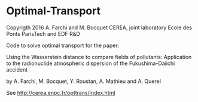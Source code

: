 # Optimal-Transport

Copyrigth 2016 A. Farchi and M. Bocquet
CEREA, joint laboratory Ecole des Ponts ParisTech and EDF R&D

Code to solve optimal transport for the paper:

Using the Wasserstein distance to compare fields of pollutants:
Application to the radionuclide atmospheric dispersion of the Fukushima-Daiichi accident

by A. Farchi, M. Bocquet, Y. Roustan, A. Mathieu and A. Querel

See http://cerea.enpc.fr/opttrans/index.html
